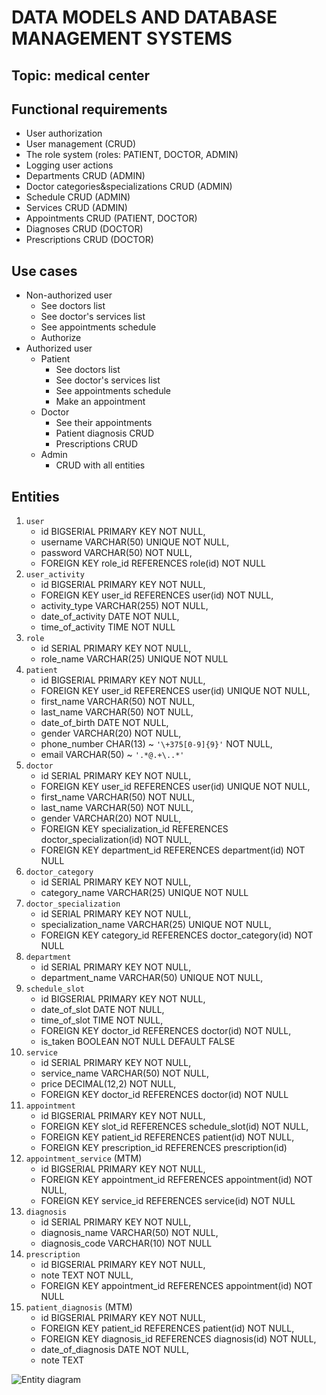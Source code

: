# DATA MODELS AND DATABASE MANAGEMENT SYSTEMS
## Topic: medical center

## Functional requirements
* User authorization
* User management (CRUD)
* The role system (roles: PATIENT, DOCTOR, ADMIN)
* Logging user actions
* Departments CRUD (ADMIN)
* Doctor categories&specializations CRUD (ADMIN)
* Schedule CRUD (ADMIN)
* Services CRUD (ADMIN)
* Appointments CRUD (PATIENT, DOCTOR)
* Diagnoses CRUD (DOCTOR)
* Prescriptions CRUD (DOCTOR)

## Use cases
* Non-authorized user
  * See doctors list
  * See doctor's services list
  * See appointments schedule
  * Authorize
* Authorized user
  * Patient
    * See doctors list
    * See doctor's services list
    * See appointments schedule
    * Make an appointment
  * Doctor
    * See their appointments
    * Patient diagnosis CRUD
    * Prescriptions CRUD
  * Admin
    * CRUD with all entities

## Entities
1. `user`
   * id BIGSERIAL PRIMARY KEY NOT NULL,
   * username VARCHAR(50) UNIQUE NOT NULL,
   * password VARCHAR(50) NOT NULL,
   * FOREIGN KEY role_id REFERENCES role(id) NOT NULL
2. `user_activity`
   * id BIGSERIAL PRIMARY KEY NOT NULL,
   * FOREIGN KEY user_id REFERENCES user(id) NOT NULL,
   * activity_type VARCHAR(255) NOT NULL,
   * date_of_activity DATE NOT NULL,
   * time_of_activity TIME NOT NULL
3. `role`
   * id SERIAL PRIMARY KEY NOT NULL,
   * role_name VARCHAR(25) UNIQUE NOT NULL
4. `patient`
   * id BIGSERIAL PRIMARY KEY NOT NULL,
   * FOREIGN KEY user_id REFERENCES user(id) UNIQUE NOT NULL,
   * first_name VARCHAR(50) NOT NULL,
   * last_name VARCHAR(50) NOT NULL,
   * date_of_birth DATE NOT NULL,
   * gender VARCHAR(20) NOT NULL,
   * phone_number CHAR(13) ~ `'\+375[0-9]{9}'` NOT NULL,
   * email VARCHAR(50) ~ `'.*@.+\..*'`
5. `doctor`
   * id SERIAL PRIMARY KEY NOT NULL,
   * FOREIGN KEY user_id REFERENCES user(id) UNIQUE NOT NULL,
   * first_name VARCHAR(50) NOT NULL,
   * last_name VARCHAR(50) NOT NULL,
   * gender VARCHAR(20) NOT NULL,
   * FOREIGN KEY specialization_id REFERENCES doctor_specialization(id) NOT NULL,
   * FOREIGN KEY department_id REFERENCES department(id) NOT NULL
6. `doctor_category`
   * id SERIAL PRIMARY KEY NOT NULL,
   * category_name VARCHAR(25) UNIQUE NOT NULL
7. `doctor_specialization`
   * id SERIAL PRIMARY KEY NOT NULL,
   * specialization_name VARCHAR(25) UNIQUE NOT NULL,
   * FOREIGN KEY category_id REFERENCES doctor_category(id) NOT NULL
8. `department`
   * id SERIAL PRIMARY KEY NOT NULL,
   * department_name VARCHAR(50) UNIQUE NOT NULL,
9. `schedule_slot`
   * id BIGSERIAL PRIMARY KEY NOT NULL,
   * date_of_slot DATE NOT NULL,
   * time_of_slot TIME NOT NULL,
   * FOREIGN KEY doctor_id REFERENCES doctor(id) NOT NULL,
   * is_taken BOOLEAN NOT NULL DEFAULT FALSE
10. `service`
    * id SERIAL PRIMARY KEY NOT NULL,
    * service_name VARCHAR(50) NOT NULL,
    * price DECIMAL(12,2) NOT NULL,
    * FOREIGN KEY doctor_id REFERENCES doctor(id) NOT NULL
11. `appointment`
    * id BIGSERIAL PRIMARY KEY NOT NULL,
    * FOREIGN KEY slot_id REFERENCES schedule_slot(id) NOT NULL,
    * FOREIGN KEY patient_id REFERENCES patient(id) NOT NULL,
    * FOREIGN KEY prescription_id REFERENCES prescription(id)
12. `appointment_service` (MTM)
    * id BIGSERIAL PRIMARY KEY NOT NULL,
    * FOREIGN KEY appointment_id REFERENCES appointment(id) NOT NULL,
    * FOREIGN KEY service_id REFERENCES service(id) NOT NULL
13. `diagnosis`
    * id SERIAL PRIMARY KEY NOT NULL,
    * diagnosis_name VARCHAR(50) NOT NULL,
    * diagnosis_code VARCHAR(10) NOT NULL
14. `prescription`
    * id BIGSERIAL PRIMARY KEY NOT NULL,
    * note TEXT NOT NULL,
    * FOREIGN KEY appointment_id REFERENCES appointment(id) NOT NULL
15. `patient_diagnosis` (MTM)
    * id BIGSERIAL PRIMARY KEY NOT NULL,
    * FOREIGN KEY patient_id REFERENCES patient(id) NOT NULL,
    * FOREIGN KEY diagnosis_id REFERENCES diagnosis(id) NOT NULL,
    * date_of_diagnosis DATE NOT NULL,
    * note TEXT

![Entity diagram](https://github.com/dashadmdv/db-labs/assets/69718734/2390f553-ba61-426a-9a00-a8ba8288ace4)
